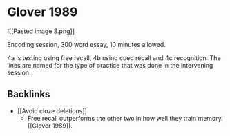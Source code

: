 # Glover 1989
![[Pasted image 3.png]]

Encoding session, 300 word essay, 10 minutes allowed.

4a is testing using free recall, 4b using cued recall and 4c recognition. The lines are named for the type of practice that was done in the intervening session.

## Backlinks
* [[Avoid cloze deletions]]
	* Free recall outperforms the other two in how well they train memory. [[Glover 1989]].

<!-- #Life -->

<!-- {BearID:CCCA8FB2-0543-483A-8698-ED97CC14A744-15756-0000130368B49082} -->
